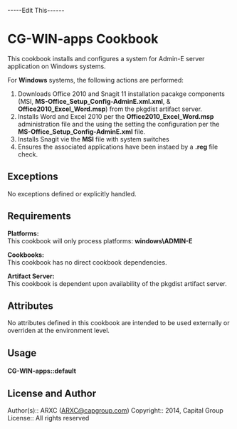 -----Edit This------


CG-WIN-apps Cookbook
==============================
This cookbook installs and configures a system for Admin-E server application on Windows systems.

For **Windows** systems, the following actions are performed:  
1. Downloads Office 2010 and Snagit 11 installation pacakge components (MSI, **MS-Office_Setup_Config-AdminE.xml.xml**, & **Office2010_Excel_Word.msp**) from the pkgdist artifact server.  
2. Installs Word and Excel 2010 per the **Office2010_Excel_Word.msp** administration file and the using the setting the configuration per the **MS-Office_Setup_Config-AdminE.xml** file.
3. Installs Snagit vie the **MSI** file with system switches  
3. Ensures the associated applications have been instaed by a **.reg** file check.


Exceptions
------------
No exceptions defined or explicitly handled.


Requirements
------------

**Platforms:**  
This cookbook will only process platforms:  **windows\ADMIN-E**

**Cookbooks:**  
This cookbook has no direct cookbook dependencies.

**Artifact Server:**  
This cookbook is dependent upon availability of the pkgdist artifact server.


Attributes
----------
No attributes defined in this cookbook are intended to be used externally or overriden at the
environment level.


Usage
-----
#### CG-WIN-apps::default



License and Author
------------------

Author(s):: ARXC (<ARXC@capgroup.com>)
Copyright:: 2014, Capital Group
License:: All rights reserved
